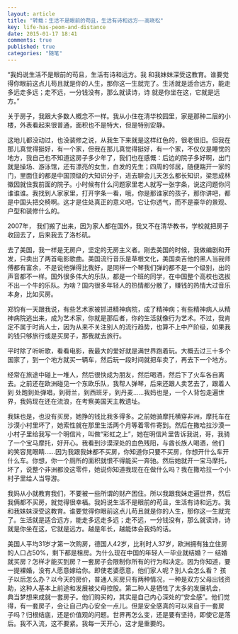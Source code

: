 ```yaml
---
layout: article
title: "转载：生活不是眼前的苟且，生活有诗和远方——高晓松"
key: life-has-peom-and-distance
date: 2015-01-17 18:41
comments: true
published: true
categories: "随笔"
---
```

  “我妈说生活不是眼前的苟且，生活有诗和远方。我 和我妹妹深受这教育。谁要觉得你眼前这点儿苟且就是你的人生，那你这一生就完了。生活就是适合远方，能走多远走多远；走不远，一分钱没有，那么就读诗，诗 就是你坐在这，它就是远方。” 
    
  关于房子，我跟大多数人概念不一样。我从小住在清华校园里，家是那种二层的小楼，外表看起来很普通，面积也不是特大，但是特别安静。 
       
  这地儿都没动过，也没装修之说，从我生下来就是这样红色的，很老很旧。但我在那儿真觉得挺好，有一个家，但我在那儿真觉得挺好，有一个家，不仅仅是睡觉的 地方，我自己也不知道这房子多少年了，我们也在感慨：后边的院子多好啊，出门就是操场、游泳馆，还有漂亮的女生，白发的先生；四周的邻居，随便踹开一家的 门，里面住的都是中国顶级的大知识分子，进去聊会儿天怎么都长知识，梁思成林徽因就住我前面的院子。小时候有什么问题家里老人就写一张字条，说这问题你问 谁谁谁。我找到人家家里，打开字条一看，哦，你是那谁家的孩子，那你讲吧，都是中国头把交椅啊。这才是住处真正的意义吧，它让你透气，而不是豪华的景观、 户型和装修什么的。 

<!--more-->
       
  2007年， 我们搬了出来，因为家人都在国外，我又不在清华教书，学校就把房子收回去了，后来我去了洛杉矶。 
       
  去了美国，我一样是无房户，坚定的无房主义者。刚去美国的时候，我做编剧和开发，只卖出了两首电影歌曲。美国流行音乐是草根文化，美国卖吉他的黑人当我师 傅都有富余，不是说他弹得比我好，是同样一个琴我们弹的都不是一个级别，出的声音都不一样。国外很多伟大的乐队，都是一个班的同学，在中国整个高校也选拔 不出一个牛的乐队。为啥？国内很多年轻人的热情都分散了，赚钱的热情大过音乐本身，比如买房。 
       
       
  郑钧有一天跟我说，有些艺术家被抓进精神病院，成了精神病；有些精神病人从精神病院逃出来，成为艺术家，你就是那后者，你的生活就像行为艺术。不过，我肯 定不属于时尚人士，因为从来不关注别人的流行趋势，也算不上中产阶级，如果我的钱只够旅行或是买房子，那我就去旅行。 
       
  平时除了听听歌，看看电影，我最大的爱好就是满世界跑着玩。大概去过三十多个国家了，到一个地方就买一辆车，然后玩一段时间就把车卖了，再去下一个地方。 
       
  经常在旅途中碰上一堆人，然后很快成为朋友，然后喝酒，然后下了火车各自离去。之前还在欧洲碰见一个东欧乐队，我帮人弹琴，后来还跟人卖艺去了，跟着人到 处跑到处弹唱，到荷兰，到西班牙，到丹麦……我妈也是，一个人背包走遍世界，我妈现在还在流浪，在考察美国天主教遗址。 
       
  我妹也是，也没有买房，她挣的钱比我多得多。之前她骑摩托横穿非洲，摩托车在沙漠小村里坏了，她索性就在那里生活两个月等着零件寄到。然后在撒哈拉沙漠一 小村子里给我写一个明信片，叫做“彩虹之上”，她在明信片里告诉我说，哥，我骑了一个宝马摩托，好开心。我看到沙漠深处的血色残阳，与酋长族人喝酒，他们 的笑容晃眼睛……因为我跟我妹都不买房，你知道你只要不买房，你想开什么车开什么车。你想，你一个厕所的面积就恨不得能买一奔驰。然后她就开一宝马摩托， 坏了，说整个非洲都没这零件，她说你知道我现在在做什么吗？我在撒哈拉一个小村子里给人当导游。 
       
  我妈从小就教育我们，不要被一些所谓的财产困住。所以我跟我妹走遍世界，然后我俩都不买房，就觉得很幸福。我妈说生活不是眼前的苟且，生活有诗和远方。我 和我妹妹深受这教育。谁要觉得你眼前这点儿苟且就是你的人生，那你这一生就完了。生活就是适合远方，能走多远走多远；走不远，一分钱没有，那么就读诗，诗 就是你坐在这，它就是远方。越是年长，越能体会我妈的话。 
       
  美国人平均31岁才第一次购房，德国人42岁，比利时人37岁，欧洲拥有独立住房的人口占50%，剩下都是租房。为什么现在中国的年轻人一毕业就结婚？一 结婚就买房？怎样才能买到房？一套房子会限制你所有的行为和决定。因为你知道，要一提裸婚，没有人愿意嫁给你。即使老婆愿意，他们家人呢？别人会怎么看？ 孩子以后怎么办？以今天的房价，普通人买房只有两种情况，一种是双方父母出钱资助，这种人基本上前途和发展被父母控股。第二种人是牺牲了太多的发展机会， 典当梦想来成就一套房子。他们购买的，其实是自己内心深处的“安全感”。他们觉得，有一套房子，会让自己内心安全一点儿。但是安全感真的可以来自于一套房 子吗？归根结底，还是价值观的问题。世界再怎么变，还是要有坚持，即使它是落后。我不入流，这不要紧。我每一天开心，这才是重要的。